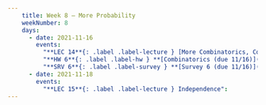 ```yaml
---
    title: Week 8 – More Probability
    weekNumber: 8
    days:
      - date: 2021-11-16
        events:
          "**LEC 14**{: .label .label-lecture } [More Combinatorics, Conditional Probability](../resources/lecture/lec14-filled.pdf) ([blank](../resources/lecture/lec14-blank.pdf)) ([code](http://datahub.ucsd.edu/user-redirect/git-sync?repo=https://github.com/dsc-courses/dsc40a-2021-fa&subPath=lectures/lec14/lec14.ipynb))":
          "**HW 6**{: .label .label-hw } **[Combinatorics (due 11/16)](../resources/homework/hw06.pdf)**":
          "**SRV 6**{: .label .label-survey } **[Survey 6 (due 11/16)](https://docs.google.com/forms/d/e/1FAIpQLSeS1eB99dvXPAjNIOamsmASbOTNJJa27W2Zct07JYQF1n2UpA/viewform)**":
      - date: 2021-11-18
        events:
          "**LEC 15**{: .label .label-lecture } Independence":
---
```

